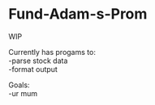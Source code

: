 # Fund-Adam-s-Prom
WIP

Currently has progams to:	
-parse stock data	
-format output



Goals:	
-ur mum

